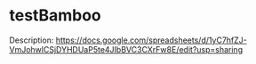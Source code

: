 # testBamboo

Description:
https://docs.google.com/spreadsheets/d/1yC7hfZJ-VmJohwlCSjDYHDUaP5te4JIbBVC3CXrFw8E/edit?usp=sharing